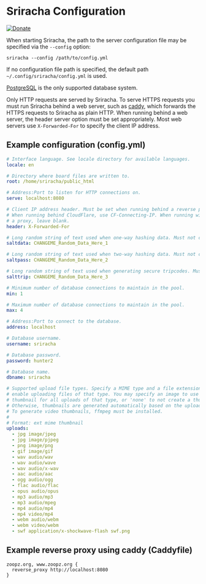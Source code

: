 # Sriracha Configuration
[![Donate](https://img.shields.io/liberapay/receives/rocket9labs.com.svg?logo=liberapay)](https://liberapay.com/rocket9labs.com)

When starting Sriracha, the path to the server configuration file may be
specified via the `--config` option:

`sriracha --config /path/to/config.yml`

If no configuration file path is specified, the default path
`~/.config/sriracha/config.yml` is used.

[PostgreSQL](https://www.postgresql.org) is the only supported database system.

Only HTTP requests are served by Sriracha. To serve HTTPS requests you must run
Sriracha behind a web server, such as [caddy](https://caddyserver.com), which
forwards the HTTPS requests to Sriracha as plain HTTP. When running behind a web
server, the header server option must be set appropriately. Most web servers use
`X-Forwarded-For` to specify the client IP address.

## Example configuration (config.yml)

```yaml
# Interface language. See locale directory for available languages.
locale: en

# Directory where board files are written to.
root: /home/sriracha/public_html

# Address:Port to listen for HTTP connections on.
serve: localhost:8080

# Client IP address header. Must be set when running behind a reverse proxy.
# When running behind CloudFlare, use CF-Connecting-IP. When running without
# a proxy, leave blank.
header: X-Forwarded-For

# Long random string of text used when one-way hashing data. Must not change once set.
saltdata: CHANGEME_Random_Data_Here_1

# Long random string of text used when two-way hashing data. Must not change once set.
saltpass: CHANGEME_Random_Data_Here_2

# Long random string of text used when generating secure tripcodes. Must not change once set.
salttrip: CHANGEME_Random_Data_Here_3

# Minimum number of database connections to maintain in the pool.
min: 1

# Maximum number of database connections to maintain in the pool.
max: 4

# Address:Port to connect to the database.
address: localhost

# Database username.
username: sriracha

# Database password.
password: hunter2

# Database name.
dbname: sriracha

# Supported upload file types. Specify a MIME type and a file extension to
# enable uploading files of that type. You may specify an image to use as the
# thumbnail for all uploads of that type, or 'none' to not create a thumbnail.
# Otherwise, thumbnails are generated automatically based on the uploaded file.
# To generate video thumbnails, ffmpeg must be installed.
#
# Format: ext mime thumbnail
uploads:
  - jpg image/jpeg
  - jpg image/pjpeg
  - png image/png
  - gif image/gif
  - wav audio/wav
  - wav audio/wave
  - wav audio/x-wav
  - aac audio/aac
  - ogg audio/ogg
  - flac audio/flac
  - opus audio/opus
  - mp3 audio/mp3
  - mp3 audio/mpeg
  - mp4 audio/mp4
  - mp4 video/mp4
  - webm audio/webm
  - webm video/webm
  - swf application/x-shockwave-flash swf.png
```

## Example reverse proxy using caddy (Caddyfile)

```
zoopz.org, www.zoopz.org {
  reverse_proxy http://localhost:8080
}
```
